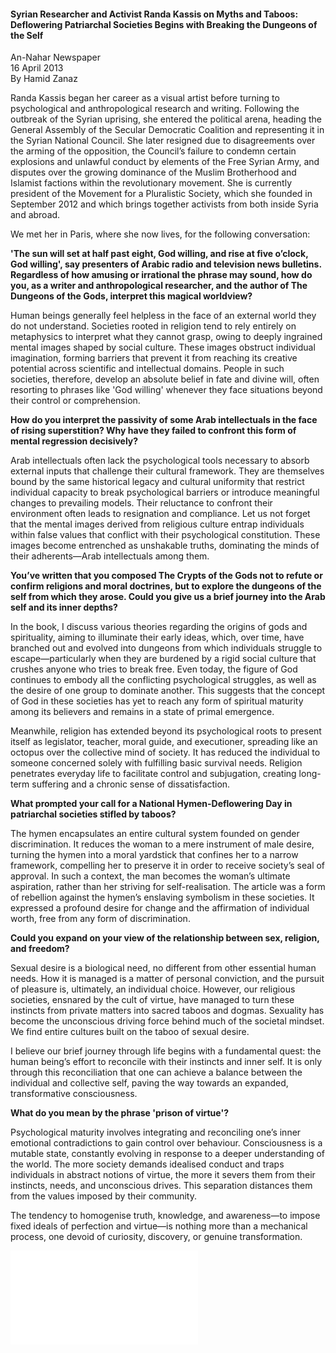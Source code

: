 <h4>Syrian Researcher and Activist Randa Kassis on Myths and Taboos: Deflowering Patriarchal Societies Begins with Breaking the Dungeons of the Self</h4>

An-Nahar Newspaper  
16 April 2013  
By Hamid Zanaz  

Randa Kassis began her career as a visual artist before turning to psychological and anthropological research and writing. Following the outbreak of the Syrian uprising, she entered the political arena, heading the General Assembly of the Secular Democratic Coalition and representing it in the Syrian National Council. She later resigned due to disagreements over the arming of the opposition, the Council’s failure to condemn certain explosions and unlawful conduct by elements of the Free Syrian Army, and disputes over the growing dominance of the Muslim Brotherhood and Islamist factions within the revolutionary movement. She is currently president of the Movement for a Pluralistic Society, which she founded in September 2012 and which brings together activists from both inside Syria and abroad.

We met her in Paris, where she now lives, for the following conversation:

**'The sun will set at half past eight, God willing, and rise at five o’clock, God willing', say presenters of Arabic radio and television news bulletins. Regardless of how amusing or irrational the phrase may sound, how do you, as a writer and anthropological researcher, and the author of The Dungeons of the Gods, interpret this magical worldview?**

Human beings generally feel helpless in the face of an external world they do not understand. Societies rooted in religion tend to rely entirely on metaphysics to interpret what they cannot grasp, owing to deeply ingrained mental images shaped by social culture. These images obstruct individual imagination, forming barriers that prevent it from reaching its creative potential across scientific and intellectual domains. People in such societies, therefore, develop an absolute belief in fate and divine will, often resorting to phrases like 'God willing' whenever they face situations beyond their control or comprehension.

**How do you interpret the passivity of some Arab intellectuals in the face of rising superstition? Why have they failed to confront this form of mental regression decisively?**

Arab intellectuals often lack the psychological tools necessary to absorb external inputs that challenge their cultural framework. They are themselves bound by the same historical legacy and cultural uniformity that restrict individual capacity to break psychological barriers or introduce meaningful changes to prevailing models. Their reluctance to confront their environment often leads to resignation and compliance. Let us not forget that the mental images derived from religious culture entrap individuals within false values that conflict with their psychological constitution. These images become entrenched as unshakable truths, dominating the minds of their adherents—Arab intellectuals among them.

**You’ve written that you composed The Crypts of the Gods not to refute or confirm religions and moral doctrines, but to explore the dungeons of the self from which they arose. Could you give us a brief journey into the Arab self and its inner depths?**

In the book, I discuss various theories regarding the origins of gods and spirituality, aiming to illuminate their early ideas, which, over time, have branched out and evolved into dungeons from which individuals struggle to escape—particularly when they are burdened by a rigid social culture that crushes anyone who tries to break free. Even today, the figure of God continues to embody all the conflicting psychological struggles, as well as the desire of one group to dominate another. This suggests that the concept of God in these societies has yet to reach any form of spiritual maturity among its believers and remains in a state of primal emergence.

Meanwhile, religion has extended beyond its psychological roots to present itself as legislator, teacher, moral guide, and executioner, spreading like an octopus over the collective mind of society. It has reduced the individual to someone concerned solely with fulfilling basic survival needs. Religion penetrates everyday life to facilitate control and subjugation, creating long-term suffering and a chronic sense of dissatisfaction.

**What prompted your call for a National Hymen-Deflowering Day in patriarchal societies stifled by taboos?**

The hymen encapsulates an entire cultural system founded on gender discrimination. It reduces the woman to a mere instrument of male desire, turning the hymen into a moral yardstick that confines her to a narrow framework, compelling her to preserve it in order to receive society’s seal of approval. In such a context, the man becomes the woman’s ultimate aspiration, rather than her striving for self-realisation. The article was a form of rebellion against the hymen’s enslaving symbolism in these societies. It expressed a profound desire for change and the affirmation of individual worth, free from any form of discrimination.

**Could you expand on your view of the relationship between sex, religion, and freedom?**

Sexual desire is a biological need, no different from other essential human needs. How it is managed is a matter of personal conviction, and the pursuit of pleasure is, ultimately, an individual choice. However, our religious societies, ensnared by the cult of virtue, have managed to turn these instincts from private matters into sacred taboos and dogmas. Sexuality has become the unconscious driving force behind much of the societal mindset. We find entire cultures built on the taboo of sexual desire.

I believe our brief journey through life begins with a fundamental quest: the human being’s effort to reconcile with their instincts and inner self. It is only through this reconciliation that one can achieve a balance between the individual and collective self, paving the way towards an expanded, transformative consciousness.

**What do you mean by the phrase 'prison of virtue'?**

Psychological maturity involves integrating and reconciling one’s inner emotional contradictions to gain control over behaviour. Consciousness is a mutable state, constantly evolving in response to a deeper understanding of the world. The more society demands idealised conduct and traps individuals in abstract notions of virtue, the more it severs them from their instincts, needs, and unconscious drives. This separation distances them from the values imposed by their community.

The tendency to homogenise truth, knowledge, and awareness—to impose fixed ideals of perfection and virtue—is nothing more than a mechanical process, one devoid of curiosity, discovery, or genuine transformation.

![](12.pdf)
<p></p>
